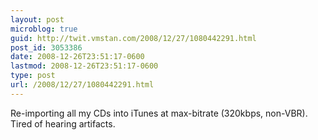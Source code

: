 ```yaml
---
layout: post
microblog: true
guid: http://twit.vmstan.com/2008/12/27/1080442291.html
post_id: 3053386
date: 2008-12-26T23:51:17-0600
lastmod: 2008-12-26T23:51:17-0600
type: post
url: /2008/12/27/1080442291.html
---
```

Re-importing all my CDs into iTunes at max-bitrate (320kbps, non-VBR). Tired of hearing artifacts.
